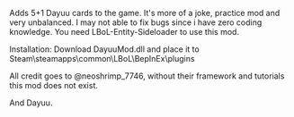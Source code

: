 Adds 5+1 Dayuu cards to the game.
It's more of a joke, practice mod and very unbalanced.
I may not able to fix bugs since i have zero coding knowledge.
You need LBoL-Entity-Sideloader to use this mod.

Installation: Download DayuuMod.dll and place it to Steam\steamapps\common\LBoL\BepInEx\plugins

All credit goes to @neoshrimp_7746, without their framework and tutorials this mod does not exist.

And Dayuu.
